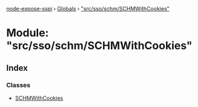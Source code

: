 [node-expose-sspi](../README.md) › [Globals](../globals.md) › ["src/sso/schm/SCHMWithCookies"](_src_sso_schm_schmwithcookies_.md)

# Module: "src/sso/schm/SCHMWithCookies"

## Index

### Classes

* [SCHMWithCookies](../classes/_src_sso_schm_schmwithcookies_.schmwithcookies.md)
